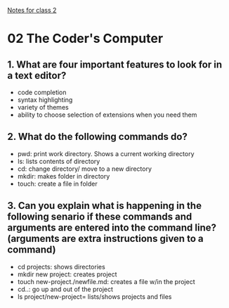 [Notes for class 2](Class-2.md)

# 02 The Coder's Computer

## 1. What are four important features to look for in a text editor?
- code completion
- syntax highlighting
- variety of themes
- ability to choose selection of extensions when you need them

## 2. What do the following commands do?
   - pwd: print work directory. Shows a current working directory 
   - ls: lists contents of directory
   - cd: change directory/ move to a new directory
   - mkdir: makes folder in directory
   - touch: create a file in folder

## 3. Can you explain what is happening in the following senario if these commands and arguments are entered into the command line? (arguments are extra instructions given to a command)
- cd projects: shows directories
- mkdir new project: creates project
- touch new-project./newfile.md: creates a file w/in the project
- cd..: go up and out of the project
- ls project/new-project= lists/shows projects and files 
  
